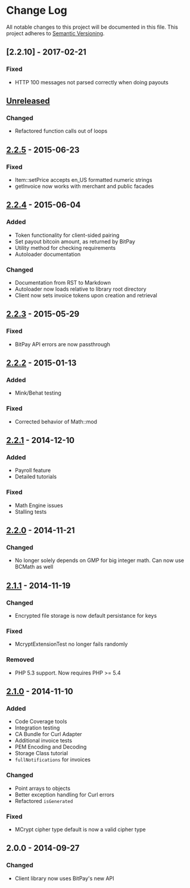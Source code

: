 # Change Log
All notable changes to this project will be documented in this file.
This project adheres to [Semantic Versioning](http://semver.org/).

## [2.2.10] - 2017-02-21
### Fixed
- HTTP 100 messages not parsed correctly when doing payouts

## [Unreleased][unreleased]
### Changed
- Refactored function calls out of loops

## [2.2.5] - 2015-06-23
### Fixed
- Item::setPrice accepts en_US formatted numeric strings
- getInvoice now works with merchant and public facades

## [2.2.4] - 2015-06-04
### Added
- Token functionality for client-sided pairing
- Set payout bitcoin amount, as returned by BitPay
- Utility method for checking requirements
- Autoloader documentation

### Changed
- Documentation from RST to Markdown
- Autoloader now loads relative to library root directory
- Client now sets invoice tokens upon creation and retrieval

## [2.2.3] - 2015-05-29
### Fixed
- BitPay API errors are now passthrough

## [2.2.2] - 2015-01-13
### Added
- Mink/Behat testing

### Fixed
- Corrected behavior of Math::mod

## [2.2.1] - 2014-12-10
### Added
- Payroll feature
- Detailed tutorials

### Fixed
- Math Engine issues
- Stalling tests

## [2.2.0] - 2014-11-21
### Changed
- No longer solely depends on GMP for big integer math. Can now use BCMath as well

## [2.1.1] - 2014-11-19
### Changed
- Encrypted file storage is now default persistance for keys

### Fixed
- McryptExtensionTest no longer fails randomly

### Removed
- PHP 5.3 support.  Now requires PHP >= 5.4

## [2.1.0] - 2014-11-10
### Added
- Code Coverage tools
- Integration testing
- CA Bundle for Curl Adapter
- Additional invoice tests
- PEM Encoding and Decoding
- Storage Class tutorial
- `fullNotifications` for invoices

### Changed
- Point arrays to objects
- Better exception handling for Curl errors
- Refactored `isGenerated`

### Fixed
- MCrypt cipher type default is now a valid cipher type

## 2.0.0 - 2014-09-27
### Changed
- Client library now uses BitPay's new API

[unreleased]: https://github.com/bitpay/php-bitpay-client/compare/v2.2.5...HEAD
[2.2.5]: https://github.com/bitpay/php-bitpay-client/compare/v2.2.4...v2.2.5
[2.2.4]: https://github.com/bitpay/php-bitpay-client/compare/v2.2.3...v2.2.4
[2.2.3]: https://github.com/bitpay/php-bitpay-client/compare/v2.2.2...v2.2.3
[2.2.2]: https://github.com/bitpay/php-bitpay-client/compare/v2.2.1...v2.2.2
[2.2.1]: https://github.com/bitpay/php-bitpay-client/compare/v2.2.0...v2.2.1
[2.2.0]: https://github.com/bitpay/php-bitpay-client/compare/v2.1.1...v2.2.0
[2.1.1]: https://github.com/bitpay/php-bitpay-client/compare/v2.1.0...v2.1.1
[2.1.0]: https://github.com/bitpay/php-bitpay-client/compare/v2.0.0...v2.1.0
